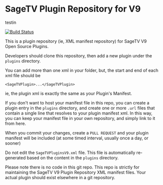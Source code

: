 # SageTV Plugin Repository for V9

testin

[![Build Status](https://travis-ci.org/OpenSageTV/sagetv-plugin-repo.svg?branch=master)](https://travis-ci.org/OpenSageTV/sagetv-plugin-repo)

This is a plugin repository (ie, XML manifest repository) for SageTV V9 Open Source Plugins.

Developers should clone this repository, then add a new plugin under the `plugins` directory.

You can add more than one xml in your folder, but, the start and end of each xml file should be

`<SageTVPlugin>...</SageTVPlugin>`

ie, the plugin xml is exactly the same as your Plugin's Manifest.

If you don't want to host your manifest file in this repo, you can create a plugin entry in the `plugins` directory, and create one or more `.url` files that contain a single line that resolves to your plugin manifest xml.  In this way, you can keep your manifest file in your own repository, and simply link to it from here.

When you commit your changes, create a `PULL REQUEST` and your plugin manifest will be included (at some timed interval, usually once a day, or sooner)

Do not edit the `SageTVPluginsV9.xml` file.  This file is automatically re-generated based on the content in the `plugins` directory.

Please note there is no code in this git repo.  This repo is strictly for maintaining the SageTV V9 Plugin Repository XML manifest files.  Your actual plugin should exist elsewhere in a git repository.

